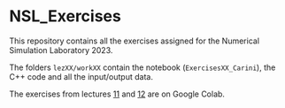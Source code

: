 # NSL_Exercises

This repository contains all the exercises assigned for the Numerical Simulation Laboratory 2023.

The folders `lezXX/workXX` contain the notebook (`ExercisesXX_Carini`), the C++ code and all the input/output data.

The exercises from lectures [11](https://colab.research.google.com/drive/1ZBrLZeiuTz1LqLVo6zeZxPBJhVRwN-zz?usp=sharing) and [12](https://colab.research.google.com/drive/1oumZcxPqjCHnO8BBu7UNGq54tBCpigzL?usp=sharing) are on Google Colab.
